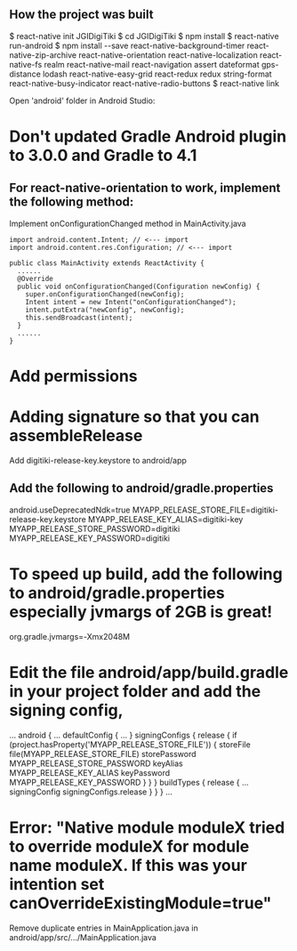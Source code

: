 ## How the project was built
$ react-native init JGIDigiTiki
$ cd JGIDigiTiki
$ npm install
$ react-native run-android
$ npm install --save react-native-background-timer react-native-zip-archive react-native-orientation react-native-localization react-native-fs realm react-native-mail react-navigation assert dateformat gps-distance lodash react-native-easy-grid react-redux redux string-format react-native-busy-indicator react-native-radio-buttons
$ react-native link

Open 'android' folder in Android Studio:
# Don't updated Gradle Android plugin to 3.0.0 and Gradle to 4.1

## For react-native-orientation to work, implement the following method:
Implement onConfigurationChanged method in MainActivity.java

    import android.content.Intent; // <--- import
    import android.content.res.Configuration; // <--- import

    public class MainActivity extends ReactActivity {
      ......
      @Override
      public void onConfigurationChanged(Configuration newConfig) {
        super.onConfigurationChanged(newConfig);
        Intent intent = new Intent("onConfigurationChanged");
        intent.putExtra("newConfig", newConfig);
        this.sendBroadcast(intent);
      }
      ......
    }

# Add permissions
<uses-permission android:name="android.permission.WRITE_EXTERNAL_STORAGE" />
<uses-permission android:name="android.permission.READ_EXTERNAL_STORAGE" />
<uses-permission android:name="android.permission.ACCESS_FINE_LOCATION" />

# Adding signature so that you can assembleRelease
Add digitiki-release-key.keystore to android/app

## Add the following to android/gradle.properties
android.useDeprecatedNdk=true
MYAPP_RELEASE_STORE_FILE=digitiki-release-key.keystore
MYAPP_RELEASE_KEY_ALIAS=digitiki-key
MYAPP_RELEASE_STORE_PASSWORD=digitiki
MYAPP_RELEASE_KEY_PASSWORD=digitiki

# To speed up build, add the following to android/gradle.properties especially jvmargs of 2GB is great!
org.gradle.jvmargs=-Xmx2048M

# Edit the file android/app/build.gradle in your project folder and add the signing config,

...
android {
    ...
    defaultConfig { ... }
    signingConfigs {
        release {
            if (project.hasProperty('MYAPP_RELEASE_STORE_FILE')) {
                storeFile file(MYAPP_RELEASE_STORE_FILE)
                storePassword MYAPP_RELEASE_STORE_PASSWORD
                keyAlias MYAPP_RELEASE_KEY_ALIAS
                keyPassword MYAPP_RELEASE_KEY_PASSWORD
            }
        }
    }
    buildTypes {
        release {
            ...
            signingConfig signingConfigs.release
        }
    }
}
...

# Error: "Native module moduleX tried to override moduleX for module name moduleX. If this was your intention set canOverrideExistingModule=true"
Remove duplicate entries in MainApplication.java in android/app/src/.../MainApplication.java
